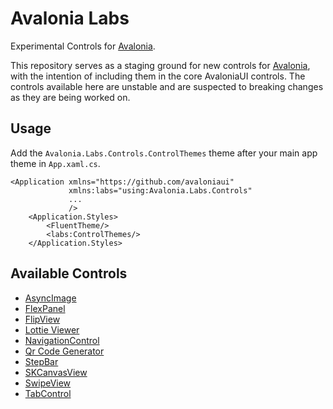 # Avalonia Labs
Experimental Controls for [Avalonia](https://github.com/AvaloniaUI/Avalonia).

This repository serves as a staging ground for new controls for [Avalonia](https://github.com/AvaloniaUI/Avalonia), with the intention of including them in the core AvaloniaUI controls. The controls available here are unstable and are suspected to breaking changes as they are being worked on.

## Usage
Add the `Avalonia.Labs.Controls.ControlThemes` theme after your main app theme in `App.xaml.cs`.

```xaml
<Application xmlns="https://github.com/avaloniaui"
             xmlns:labs="using:Avalonia.Labs.Controls"
             ...
             />
    <Application.Styles>
        <FluentTheme/>
        <labs:ControlThemes/>
    </Application.Styles>
```

## Available Controls

 - [AsyncImage](https://github.com/AvaloniaUI/Avalonia.Labs/tree/main/src/Avalonia.Labs.Controls/AsyncImage)
 - [FlexPanel](https://github.com/AvaloniaUI/Avalonia.Labs/blob/main/src/Avalonia.Labs.Panels/FlexPanel.cs)
 - [FlipView](https://github.com/AvaloniaUI/Avalonia.Labs/tree/main/src/Avalonia.Labs.Controls/FlipView)
 - [Lottie Viewer](https://github.com/AvaloniaUI/Avalonia.Labs/tree/main/src/Avalonia.Labs.Lottie)
 - [NavigationControl](https://github.com/AvaloniaUI/Avalonia.Labs/tree/main/src/Avalonia.Labs.Controls/Navigation)
 - [Qr Code Generator](https://github.com/AvaloniaUI/Avalonia.Labs/tree/main/src/Avalonia.Labs.Qr)
 - [StepBar](https://github.com/AvaloniaUI/Avalonia.Labs/tree/main/src/Avalonia.Labs.Controls/StepBar)
 - [SKCanvasView](https://github.com/AvaloniaUI/Avalonia.Labs/tree/main/src/Avalonia.Labs.Controls/SKCanvasView)
 - [SwipeView](https://github.com/AvaloniaUI/Avalonia.Labs/tree/main/src/Avalonia.Labs.Controls/SwipeView)
 - [TabControl](https://github.com/AvaloniaUI/Avalonia.Labs/tree/main/src/Avalonia.Labs.Controls/TabLayout)
